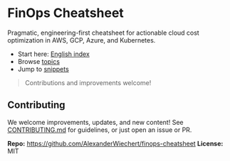 # FinOps Cheatsheet

Pragmatic, engineering-first cheatsheet for actionable cloud cost optimization in AWS, GCP, Azure, and Kubernetes.

- Start here: [English index](/en/index.md)
- Browse [topics](/topics/)
- Jump to [snippets](/snippets/)

> Contributions and improvements welcome!

## Contributing

We welcome improvements, updates, and new content!
See [CONTRIBUTING.md](https://github.com/AlexanderWiechert/finops-cheatsheet/blob/main/CONTRIBUTING.md) for guidelines, or just open an issue or PR.

**Repo:** https://github.com/AlexanderWiechert/finops-cheatsheet
**License:** MIT


